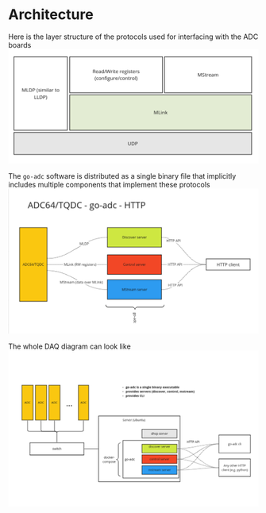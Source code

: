 # Architecture

Here is the layer structure of the protocols used for interfacing with the ADC boards
![protocols](protocols.png)

The `go-adc` software is distributed as a single binary file that implicitly includes multiple components that implement these protocols
![protocol_components](protocol_components.png)

The whole DAQ diagram can look like
![architecture](components.png)
